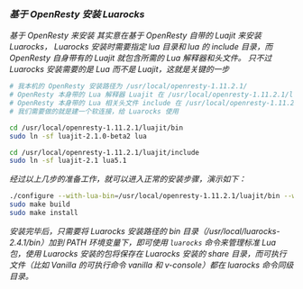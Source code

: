 ### *基于 OpenResty 安装 Luarocks*

*基于 OpenResty 来安装 其实意在基于 OpenResty 自带的 Luajit 来安装 Luarocks， Luarocks 安装时需要指定 lua 目录和 lua 的 include 目录，而 OpenResty 自身带有的 Luajit 就包含所需的 Lua 解释器和头文件。*
*只不过 Luarocks 安装需要的是 Lua 而不是 Luajit，这就是关键的一步*

```bash
# 我本机的 OpenResty 安装路径为 /usr/local/openresty-1.11.2.1/
# OpenResty 本身带的 Lua 解释器 Luajit 在 /usr/local/openresty-1.11.2.1/luajit/bin/ 路径
# OpenResty 本身带的 Lua 相关头文件 include 在 /usr/local/openresty-1.11.2.1/luajit/include/ 路径
# 我们需要做的就是建一个软连接，给 Luarocks 使用

cd /usr/local/openresty-1.11.2.1/luajit/bin
sudo ln -sf luajit-2.1.0-beta2 lua

cd /usr/local/openresty-1.11.2.1/luajit/include
sudo ln -sf luajit-2.1 lua5.1
```

*经过以上几步的准备工作，就可以进入正常的安装步骤，演示如下：*

```bash
./configure --with-lua-bin=/usr/local/openresty-1.11.2.1/luajit/bin --with-lua-include=/usr/local/openresty-1.11.2.1/luajit/include --prefix=/usr/local/luarocks-2.4.1
sudo make build
sudo make install
```

*安装完毕后，只需要将 Luarocks 安装路径的 bin 目录（/usr/local/luarocks-2.4.1/bin）加到 PATH 环境变量下，即可使用 `luarocks` 命令来管理标准 Lua 包，使用 Luarocks 安装的包将保存在 Luarocks 安装的 share 目录，而可执行文件（比如 Vanilla 的可执行命令 vanilla 和 v-console）都在 luarocks 命令同级目录。*